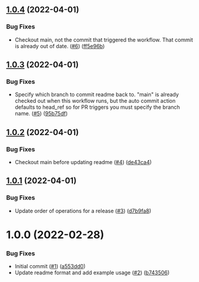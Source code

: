 ## [1.0.4](https://github.com/catalystsquad/action-release-action/compare/v1.0.3...v1.0.4) (2022-04-01)


### Bug Fixes

* Checkout main, not the commit that triggered the workflow. That commit is already out of date. ([#6](https://github.com/catalystsquad/action-release-action/issues/6)) ([ff5e96b](https://github.com/catalystsquad/action-release-action/commit/ff5e96b15a62b4c85a3fb7bdde96d1b4de78c842))

## [1.0.3](https://github.com/catalystsquad/action-release-action/compare/v1.0.2...v1.0.3) (2022-04-01)


### Bug Fixes

* Specify which branch to commit readme back to. "main" is already checked out when this workflow runs, but the auto commit action defaults to head_ref so for PR triggers you must specify the branch name. ([#5](https://github.com/catalystsquad/action-release-action/issues/5)) ([95b75df](https://github.com/catalystsquad/action-release-action/commit/95b75df808baa0fcb545cffc6d18129705cf8e54))

## [1.0.2](https://github.com/catalystsquad/action-release-action/compare/v1.0.1...v1.0.2) (2022-04-01)


### Bug Fixes

* Checkout main before updating readme ([#4](https://github.com/catalystsquad/action-release-action/issues/4)) ([de43ca4](https://github.com/catalystsquad/action-release-action/commit/de43ca48535ca5284fdc96741cb9a1f59b2179ce))

## [1.0.1](https://github.com/catalystsquad/action-release-action/compare/v1.0.0...v1.0.1) (2022-04-01)


### Bug Fixes

* Update order of operations for a release ([#3](https://github.com/catalystsquad/action-release-action/issues/3)) ([d7b9fa8](https://github.com/catalystsquad/action-release-action/commit/d7b9fa847be050123bfdfb95e49d98a345ebfbfe))

# 1.0.0 (2022-02-28)


### Bug Fixes

* Initial commit ([#1](https://github.com/catalystsquad/action-release-action/issues/1)) ([a553dd0](https://github.com/catalystsquad/action-release-action/commit/a553dd00c07e8f2c215af663695a3db033e96e73))
* Update readme format and add example usage ([#2](https://github.com/catalystsquad/action-release-action/issues/2)) ([b743506](https://github.com/catalystsquad/action-release-action/commit/b743506b0e7267f5c59f3ee4438d17015345c4f5))
